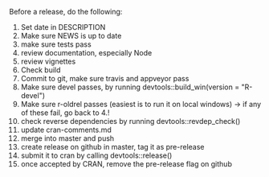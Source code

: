 Before a release, do the following:
1. Set date in DESCRIPTION
2. Make sure NEWS is up to date
3. make sure tests pass
4. review documentation, especially Node
5. review vignettes
6. Check build
7. Commit to git, make sure travis and appveyor pass
8. Make sure devel passes, by running devtools::build_win(version = "R-devel")
9. Make sure r-oldrel passes (easiest is to run it on local windows)
-> if any of these fail, go back to 4.!
10. check reverse dependencies by running devtools::revdep_check()
11. update cran-comments.md
12. merge into master and push
13. create release on github in master, tag it as pre-release
14. submit it to cran by calling devtools::release()
15. once accepted by CRAN, remove the pre-release flag on github
